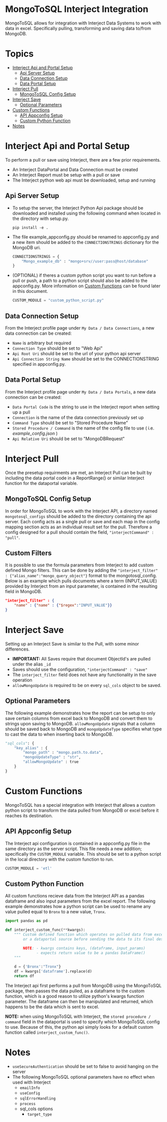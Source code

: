 
# MongoToSQL Interject Integration

MongoToSQL allows for integration with Interject Data Systems to work with data in excel. Specifically pulling, transforming and saving data to/from MongoDB.

# Topics
- [Interject Api and Portal Setup](#interject-api-and-portal-setup)
    - [Api Server Setup](#api-server-setup)
    - [Data Connection Setup](#data-connection-setup)
    - [Data Portal Setup](#data-portal-setup)
- [Interject Pull](#interject-pull)
    - [MongoToSQL Config Setup](#mongotosql-config-setup)
- [Interject Save](#interject-save)
    - [Optional Parameters](#optional-parameters)
- [Custom Functions](#custom-functions)
    - [API Appconfig Setup](#api-appconfig-setup)
    - [Custom Python Function](#custom-python-function)
- [Notes](#notes)

# Interject Api and Portal Setup
To perform a pull or save using Interject, there are a few prior requirements.

- An Interject DataPortal and Data Connection must be created
- An Interject Report must be setup with a pull or save
- The Interject python web api must be downloaded, setup and running 

## Api Server Setup
- To setup the server, the Interject Python Api package should be downloaded and installed using the following command when located in the directory with setup.py.

    ```
    pip install -e .
    ```

- The file example_appconfig.py should be renamed to appconfig.py and a new item should be added to the `CONNECTIONSTRINGS` dictionary for the MongoDB uri.

    ```python
    CONNECTIONSTRINGS = {
        "Mongo_example_db" : "mongo+srv//user:pass@host/database"
    }
    ```

- (OPTIONAL) if theres a custom python script you want to run before a pull or push, a path to a python script should also be added to the appconfig.py. More information on [Custom Functions](#custom-functions) can be found later in this document.

    ```python
    CUSTOM_MODULE = "custom_python_script.py"
    ```


## Data Connection Setup
From the Interject profile page under `My Data / Data Connections`, a new data connection can be created:
- `Name` is arbitrary but required
- `Connection Type` should be set to "Web Api"
- `Api Root Uri` should be set to the url of your python api server
- `Api Connection String Name` should be set to the CONNECTIONSTRING specified in appconfig.py.

## Data Portal Setup
From the Interject profile page under `My Data / Data Portals`, a new data connection can be created:
- `Data Portal Code` is the string to use in the Interject report when setting up a pull
- `Connection` is the name of the data connection previously set up
- `Command Type` should be set to "Stored Procedure Name"
- `Stored Procedure / Command` is the name of the config file to use ( i.e. _example_config.json_ )
- `Api Relative Uri` should be set to "MongoDBRequest"


# Interject Pull
Once the presetup requirments are met, an Interject Pull can be built by including the data portal code in a ReportRange() or similar Interject function for the dataportal variable.

## MongoToSQL Config Setup
In order for MongoToSQL to work with the Interject API, a directory named `mongotosql_configs` should be added to the directory containing the api server. Each config acts as a single pull or save and each map in the config mapping section acts as an individual result set for the pull. Therefore a config designed for a pull should contain the field, `"interjectCommand" : "pull"`.

## Custom Filters
It is possible to use the formula parameters from Interject to add custom defined Mongo filters. This can be done by adding the `"interject_filter" : {"alias_name":"mongo_query_object"}` format to the mongotosql_config. Below is an example which pulls documents where a term (INPUT_VALUE) provided by Interject from an input parameter, is contained in the resulting field in MongoDB.

```json
"interject_filter" : {
    "name" : {"name" : {"$regex":"INPUT_VALUE"}}
}
```

# Interject Save
Setting up an Interject Save is similar to the Pull, with some minor differences.

- **IMPORTANT:** All Saves require that document ObjectId's are pulled under the alias `_id`
- Saves should use the configuration, `"interjectCommand" : "save"`
- The `interject_filter` field does not have any functionality in the save operation
- `allowMongoUpdate` is required to be on every `sql_cols` object to be saved.

## Optional Parameters
The following example demonstrates how the report can be setup to only save certain columns from excel back to MongoDB and convert them to strings upon saving to MongoDB. `allowMongoUpdate` signals that a column should be saved back to MongoDB and `mongoUpdateType` specifies what type to cast the data to when inserting back to MongoDB.

```python
"sql_cols": {
    "key_alias" : {
        "mongo_path" : "mongo.path.to.data",
        "mongoUpdateType" : "str",
        "allowMongoUpdate" : true
    }
}
```

# Custom Functions
MongoToSQL has a special integration with Interject that allows a custom python script to transform the data pulled from MongoDB or excel before it reaches its destination.

## API Appconfig Setup
The Interject api configuration is contained in a appconfig.py file in the same directory as the server script. This file needs a new addition; specifically the `CUSTOM_MODULE` variable. This should be set to a python script in the local directory with the custom function to run.

```python
CUSTOM_MODULE = 'etl'
```

## Custom Python Function
All custom functions recieve data from the Interject API as a pandas dataframe and also input parameters from the excel report. The following example demonstrates how a python script can be used to rename any value pulled equal to `Bronx` to a new value, `Tronx`.

```python
import pandas as pd

def interject_custom_func(**kwargs):
    """ Custom defined function which operates on pulled data from excel
        or a dataportal source before sending the data to its final destination

        NOTE: - kwargs contains keys, (dataframe, input_params)
              - expects return value to be a pandas DataFrame() 
    """
    
    d = {'Bronx':"Tronx"}
    df = kwargs['dataframe'].replace(d)
    return df
```

The Interject api first performs a pull from MongoDB using the MongoToSQL package, then passes the data pulled, as a dataframe to the custom function, which is a good reason to utilize python's kwargs function parameter. The dataframe can then be manipulated and returned, which happens to be the data which is sent to excel.

**NOTE:** when using MongoToSQL with Interject, the `stored procedure / command` field in the dataportal is used to specify which MongoToSQL config to use. Because of this, the python api simply looks for a default custom function called `interject_custom_func()`.


# Notes
- `useSecureAuthentication` should be set to false to avoid hanging on the server
- The following MongoToSQL optional parameters have no effect when used with Interject
    - `emailInfo`
    - `useConfig`
    - `sqlErrorHandling`
    - `process`
    - sql_cols options
        - `target_type`
    